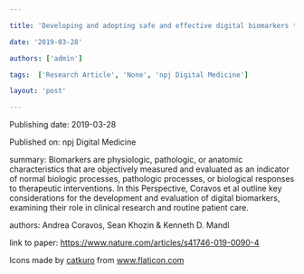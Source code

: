 ---
title: 'Developing and adopting safe and effective digital biomarkers to improve patient outcomes'
date: '2019-03-28'
authors: ['admin']
tags:  ['Research Article', 'None', 'npj Digital Medicine']
layout: 'post'
---
Publishing date: 2019-03-28

Published on: npj Digital Medicine

summary: Biomarkers are physiologic, pathologic, or anatomic characteristics that are objectively measured and evaluated as an indicator of normal biologic processes, pathologic processes, or biological responses to therapeutic interventions. In this Perspective, Coravos et al outline key considerations for the development and evaluation of digital biomarkers, examining their role in clinical research and routine patient care.

authors: Andrea Coravos, Sean Khozin & Kenneth D. Mandl 

link to paper: https://www.nature.com/articles/s41746-019-0090-4

Icons made by <a href="https://www.flaticon.com/free-icon/bookshelves_3576884" title="catkuro">catkuro</a> from <a href="https://www.flaticon.com/" title="Flaticon"> www.flaticon.com</a>